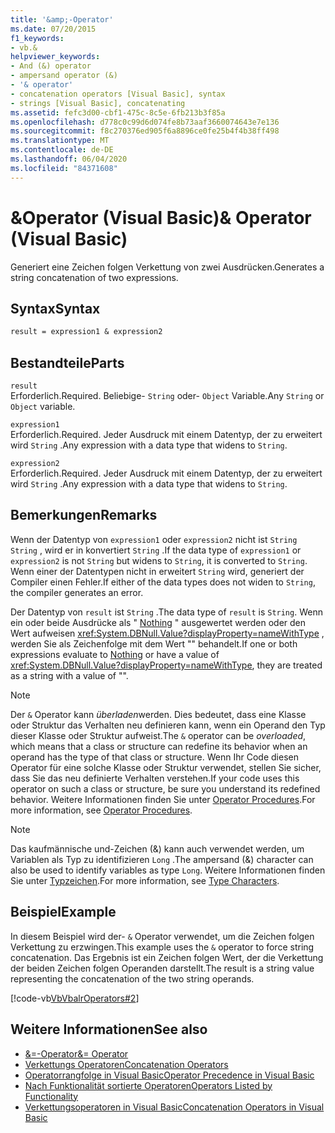 ```yaml
---
title: '&amp;-Operator'
ms.date: 07/20/2015
f1_keywords:
- vb.&
helpviewer_keywords:
- And (&) operator
- ampersand operator (&)
- '& operator'
- concatenation operators [Visual Basic], syntax
- strings [Visual Basic], concatenating
ms.assetid: fefc3d00-cbf1-475c-8c5e-6fb213b3f85a
ms.openlocfilehash: d778c0c99d6d074fe8b73aaf3660074643e7e136
ms.sourcegitcommit: f8c270376ed905f6a8896ce0fe25b4f4b38ff498
ms.translationtype: MT
ms.contentlocale: de-DE
ms.lasthandoff: 06/04/2020
ms.locfileid: "84371608"
---
```

# <a name="amp-operator-visual-basic"></a><span data-ttu-id="948e2-102">&amp;Operator (Visual Basic)</span><span class="sxs-lookup"><span data-stu-id="948e2-102">&amp; Operator (Visual Basic)</span></span>
<span data-ttu-id="948e2-103">Generiert eine Zeichen folgen Verkettung von zwei Ausdrücken.</span><span class="sxs-lookup"><span data-stu-id="948e2-103">Generates a string concatenation of two expressions.</span></span>  
  
## <a name="syntax"></a><span data-ttu-id="948e2-104">Syntax</span><span class="sxs-lookup"><span data-stu-id="948e2-104">Syntax</span></span>  
  
```vb  
result = expression1 & expression2  
```  
  
## <a name="parts"></a><span data-ttu-id="948e2-105">Bestandteile</span><span class="sxs-lookup"><span data-stu-id="948e2-105">Parts</span></span>  
 `result`  
 <span data-ttu-id="948e2-106">Erforderlich.</span><span class="sxs-lookup"><span data-stu-id="948e2-106">Required.</span></span> <span data-ttu-id="948e2-107">Beliebige- `String` oder- `Object` Variable.</span><span class="sxs-lookup"><span data-stu-id="948e2-107">Any `String` or `Object` variable.</span></span>  
  
 `expression1`  
 <span data-ttu-id="948e2-108">Erforderlich.</span><span class="sxs-lookup"><span data-stu-id="948e2-108">Required.</span></span> <span data-ttu-id="948e2-109">Jeder Ausdruck mit einem Datentyp, der zu erweitert wird `String` .</span><span class="sxs-lookup"><span data-stu-id="948e2-109">Any expression with a data type that widens to `String`.</span></span>  
  
 `expression2`  
 <span data-ttu-id="948e2-110">Erforderlich.</span><span class="sxs-lookup"><span data-stu-id="948e2-110">Required.</span></span> <span data-ttu-id="948e2-111">Jeder Ausdruck mit einem Datentyp, der zu erweitert wird `String` .</span><span class="sxs-lookup"><span data-stu-id="948e2-111">Any expression with a data type that widens to `String`.</span></span>  
  
## <a name="remarks"></a><span data-ttu-id="948e2-112">Bemerkungen</span><span class="sxs-lookup"><span data-stu-id="948e2-112">Remarks</span></span>  
 <span data-ttu-id="948e2-113">Wenn der Datentyp von `expression1` oder `expression2` nicht ist `String` `String` , wird er in konvertiert `String` .</span><span class="sxs-lookup"><span data-stu-id="948e2-113">If the data type of `expression1` or `expression2` is not `String` but widens to `String`, it is converted to `String`.</span></span> <span data-ttu-id="948e2-114">Wenn einer der Datentypen nicht in erweitert `String` wird, generiert der Compiler einen Fehler.</span><span class="sxs-lookup"><span data-stu-id="948e2-114">If either of the data types does not widen to `String`, the compiler generates an error.</span></span>  
  
 <span data-ttu-id="948e2-115">Der Datentyp von `result` ist `String` .</span><span class="sxs-lookup"><span data-stu-id="948e2-115">The data type of `result` is `String`.</span></span> <span data-ttu-id="948e2-116">Wenn ein oder beide Ausdrücke als " [Nothing](../nothing.md) " ausgewertet werden oder den Wert aufweisen <xref:System.DBNull.Value?displayProperty=nameWithType> , werden Sie als Zeichenfolge mit dem Wert "" behandelt.</span><span class="sxs-lookup"><span data-stu-id="948e2-116">If one or both expressions evaluate to [Nothing](../nothing.md) or have a value of <xref:System.DBNull.Value?displayProperty=nameWithType>, they are treated as a string with a value of "".</span></span>  
  
> [!NOTE]
> <span data-ttu-id="948e2-117">Der `&` Operator kann *überladen*werden. Dies bedeutet, dass eine Klasse oder Struktur das Verhalten neu definieren kann, wenn ein Operand den Typ dieser Klasse oder Struktur aufweist.</span><span class="sxs-lookup"><span data-stu-id="948e2-117">The `&` operator can be *overloaded*, which means that a class or structure can redefine its behavior when an operand has the type of that class or structure.</span></span> <span data-ttu-id="948e2-118">Wenn Ihr Code diesen Operator für eine solche Klasse oder Struktur verwendet, stellen Sie sicher, dass Sie das neu definierte Verhalten verstehen.</span><span class="sxs-lookup"><span data-stu-id="948e2-118">If your code uses this operator on such a class or structure, be sure you understand its redefined behavior.</span></span> <span data-ttu-id="948e2-119">Weitere Informationen finden Sie unter [Operator Procedures](../../programming-guide/language-features/procedures/operator-procedures.md).</span><span class="sxs-lookup"><span data-stu-id="948e2-119">For more information, see [Operator Procedures](../../programming-guide/language-features/procedures/operator-procedures.md).</span></span>  
  
> [!NOTE]
> <span data-ttu-id="948e2-120">Das kaufmännische und-Zeichen (&) kann auch verwendet werden, um Variablen als Typ zu identifizieren `Long` .</span><span class="sxs-lookup"><span data-stu-id="948e2-120">The ampersand (&) character can also be used to identify variables as type `Long`.</span></span> <span data-ttu-id="948e2-121">Weitere Informationen finden Sie unter [Typzeichen](../../programming-guide/language-features/data-types/type-characters.md).</span><span class="sxs-lookup"><span data-stu-id="948e2-121">For more information, see [Type Characters](../../programming-guide/language-features/data-types/type-characters.md).</span></span>  
  
## <a name="example"></a><span data-ttu-id="948e2-122">Beispiel</span><span class="sxs-lookup"><span data-stu-id="948e2-122">Example</span></span>  
 <span data-ttu-id="948e2-123">In diesem Beispiel wird der- `&` Operator verwendet, um die Zeichen folgen Verkettung zu erzwingen.</span><span class="sxs-lookup"><span data-stu-id="948e2-123">This example uses the `&` operator to force string concatenation.</span></span> <span data-ttu-id="948e2-124">Das Ergebnis ist ein Zeichen folgen Wert, der die Verkettung der beiden Zeichen folgen Operanden darstellt.</span><span class="sxs-lookup"><span data-stu-id="948e2-124">The result is a string value representing the concatenation of the two string operands.</span></span>  
  
 [!code-vb[VbVbalrOperators#2](~/samples/snippets/visualbasic/VS_Snippets_VBCSharp/VbVbalrOperators/VB/Class1.vb#2)]  
  
## <a name="see-also"></a><span data-ttu-id="948e2-125">Weitere Informationen</span><span class="sxs-lookup"><span data-stu-id="948e2-125">See also</span></span>

- [<span data-ttu-id="948e2-126">&=-Operator</span><span class="sxs-lookup"><span data-stu-id="948e2-126">&= Operator</span></span>](and-assignment-operator.md)
- [<span data-ttu-id="948e2-127">Verkettungs Operatoren</span><span class="sxs-lookup"><span data-stu-id="948e2-127">Concatenation Operators</span></span>](concatenation-operators.md)
- [<span data-ttu-id="948e2-128">Operatorrangfolge in Visual Basic</span><span class="sxs-lookup"><span data-stu-id="948e2-128">Operator Precedence in Visual Basic</span></span>](operator-precedence.md)
- [<span data-ttu-id="948e2-129">Nach Funktionalität sortierte Operatoren</span><span class="sxs-lookup"><span data-stu-id="948e2-129">Operators Listed by Functionality</span></span>](operators-listed-by-functionality.md)
- [<span data-ttu-id="948e2-130">Verkettungsoperatoren in Visual Basic</span><span class="sxs-lookup"><span data-stu-id="948e2-130">Concatenation Operators in Visual Basic</span></span>](../../programming-guide/language-features/operators-and-expressions/concatenation-operators.md)
